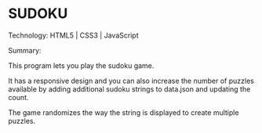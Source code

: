 SUDOKU
===========

Technology: HTML5 | CSS3 | JavaScript

Summary:

This program lets you play the sudoku game.

It has a responsive design and you can also increase the number of puzzles available by adding additional sudoku strings to data.json and updating the count.

The game randomizes the way the string is displayed to create multiple puzzles.
      


